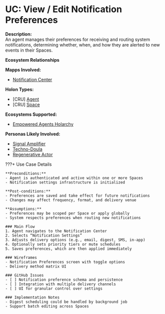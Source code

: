 # UC: View / Edit Notification Preferences

**Description:**  
An agent manages their preferences for receiving and routing system notifications, determining whether, when, and how they are alerted to new events in their Spaces.

**Ecosystem Relationships**

**Mapps Involved:**
- [Notification Center](../mapps/notification-center.md)

**Holon Types:**
- [CRU] [Agent](../holon-types.md#agent)
- [CRU] [Space](../holon-types.md#space)

**Ecosystems Supported:**
- [Empowered Agents Holarchy](../ecosystem-activation.md#1-empowered-agents-holarchy)

**Personas Likely Involved:**
- [Signal Amplifier](../personas/signal-amplifier.md)
- [Techno-Doula](../personas/techno-doula.md)
- [Regenerative Actor](../personas/regenerative-actor.md)

???+ Use Case Details

    **Preconditions:**
    - Agent is authenticated and active within one or more Spaces
    - Notification settings infrastructure is initialized

    **Post-conditions:**
    - Preferences are saved and take effect for future notifications
    - Changes may affect frequency, format, and delivery venue

    **Assumptions:**
    - Preferences may be scoped per Space or apply globally
    - System respects preferences when routing new notifications

    ### Main Flow
    1. Agent navigates to the Notification Center
    2. Selects “Notification Settings”
    3. Adjusts delivery options (e.g., email, digest, SMS, in-app)
    4. Optionally sets priority tiers or mute schedules
    5. Saves preferences, which are then applied immediately

    ### Wireframes
    - Notification Preferences screen with toggle options
    - Delivery method matrix UI

    ### GitHub Issues
    - [ ] Notification preference schema and persistence
    - [ ] Integration with multiple delivery channels
    - [ ] UI for granular control over settings

    ### Implementation Notes
    - Digest scheduling could be handled by background job
    - Support batch editing across Spaces